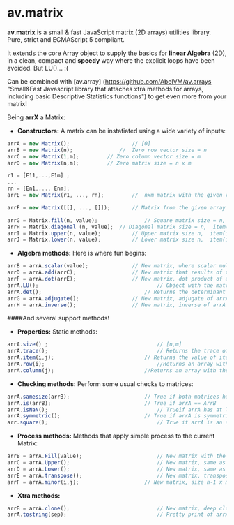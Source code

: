 av.matrix
=========

__av.matrix__ is a small & fast JavaScript matrix (2D arrays) utilities library. Pure, strict and ECMAScript 5 compliant.

It extends the core Array object to supply the basics for __linear Algebra__ (2D), in a clean, compact and __speedy__ way where the explicit loops have been avoided. But LU()... :(

Can be combined with  [av.array] (https://github.com/AbelVM/av.arrays "Small&Fast Javascript library that attaches xtra methods for arrays, including basic Descriptive Statistics functions") to get even more from your matrix!

Being __arrX__ a Matrix:

+ __Constructors:__ A matrix can be instatiated using a wide variety of inputs:
```javascript
arrA = new Matrix();					// [0]
arrB = new Matrix(n);				//	Zero row vector size = n
arrC = new Matrix(1,m);			// Zero column vector size = m
arrD = new Matrix(n,m);			// Zero matrix size = n x m

r1 = [E11,...,E1m] ;
...
rn = [En1,..., Enm];
arrE = new Matrix(r1, ..., rn);			//  nxm matrix with the given rows

arrF = new Matrix([[], ..., []]);		// Matrix from the given array of arrays (rows)	

arrG = Matrix.fill(n, value);				// Square matrix size = n, every item = value
arrH = Matrix.diagonal (n, value);	// Diagonal matrix size = n,  item(i=j) = value
arrI = Matrix.upper(n, value);			// Upper matrix size n,  item(i>=j)  = value
arrJ = Matrix.lower(n, value);			// Lower matrix size n,  item(i<=j)  = value
```

+ __Algebra methods:__ Here is where fun begins:
```javascript
arrB = arrA.scalar(value);				// New matrix, where scalar multiplication of value has been applied to arrA
arrD = arrA.add(arrC);					// New matrix that results of the sum of ArrA and ArrB, both of the same size. 
arrF = arrA.dot(arrE);					// New matrix, dot product of arrA and arrE, where size of arrA is axb and size of arrE is bxc
arrA.LU();										// Object with the matrices resulting of the LU decomposition of arrA. {"L":arrL , "U": arrU}
arrA.det();									// Returns the determinant of arrA
arrG = arrA.adjugate();					// New matrix, adjugate of arrA
arrH = arrA.inverse();					// New matrix, inverse of arrA
```

####And several support methods!

+ __Properties:__ Static methods:
```javascript
arrA.size()	;									// [n,m]
arrA.trace();									// Returns the trace of the matrix 
arrA.item(i,j);								// Returns the value of item(i,j)
arrA.row(i);									//Returns an array with the values of row i
arrA.column(j);								//Returns an array with the values of column j
```

+ __Checking methods:__ Perform some usual checks to matrices:
```javascript
arrA.samesize(arrB);						// True if both matrices have the same size
arrA.is(arrB);								// True if arrA == ArrB
arrA.isNaN();									// Trueif arrA has at least one NaN item 
arrA.symmetric();							// True if arrA is symmetric. item(i,j)==item(j,i)
arr.square();									// True if arrA is an square matrix
```

+ __Process methods:__ Methods that apply simple process to the current Matrix:
```javascript
arrB = arrA.Fill(value);						// New matrix with the same size as arrA but filled with value
arrC = arrA.Upper();							// New matrix, same as arrA, but item(i<j)  = 0
arrD = arrA.Lower();							// New matrix, same as arrA, but item(i>j)  = 0
arrE = arrA.transpose();						// New matrix, transpose of arrA. 
arrF = arrA.minor(i,j);						// New matrix, size n-1 x m-1. Minor of itemA(i,j)
```

+ __Xtra methods:__ 
```javascript
arrB = arrA.clone();							// New matrix, deep clone of arrA
arrA.tostring(sep);								// Pretty print of arrA, using sep as separator of items (default sep= ', ')
```

